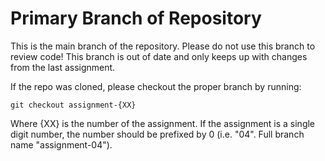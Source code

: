 # Primary Branch of Repository

This is the main branch of the repository. Please do not use this branch to review code! This branch is out of date and only keeps up with changes from the last assignment.

If the repo was cloned, please checkout the proper branch by running:

```git
git checkout assignment-{XX}
```

Where {XX} is the number of the assignment. If the assignment is a single digit number, the number should be prefixed by 0 (i.e. "04". Full branch name "assignment-04").
